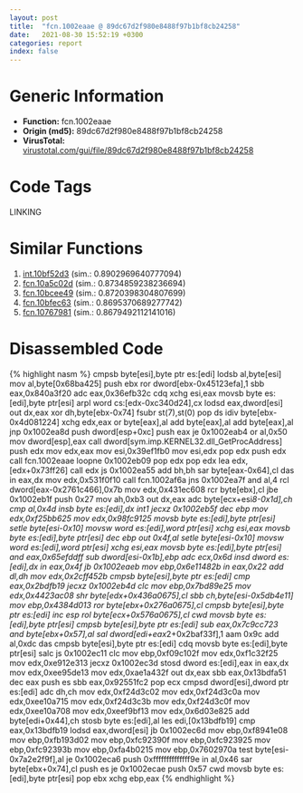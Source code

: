 ```yaml
---
layout: post
title:  "fcn.1002eaae @ 89dc67d2f980e8488f97b1bf8cb24258"
date:   2021-08-30 15:52:19 +0300
categories: report
index: false
---
```


# Generic Information
- **Function:** fcn.1002eaae
- **Origin (md5):** 89dc67d2f980e8488f97b1bf8cb24258
- **VirusTotal:** [virustotal.com/gui/file/89dc67d2f980e8488f97b1bf8cb24258][virustotal_ref]

# Code Tags
<span class="tag" id="LINKING">LINKING</span>


# Similar Functions

1. [int.10bf52d3][similar_1_ref] (sim.: 0.8902969640777094)
2. [fcn.10a5c02d][similar_2_ref] (sim.: 0.8734859238236694)
3. [fcn.10bcee49][similar_3_ref] (sim.: 0.8720398304807699)
4. [fcn.10bfec63][similar_4_ref] (sim.: 0.8695370689277742)
5. [fcn.10767981][similar_5_ref] (sim.: 0.8679492112141016)


# Disassembled Code

{% highlight nasm %}
cmpsb byte[esi],byte ptr es:[edi]
lodsb al,byte[esi]
mov al,byte[0x68ba425]
push ebx
ror dword[ebx-0x45123efa],1
sbb eax,0x840a3f20
adc eax,0x36efb32c
cdq
xchg esi,eax
movsb byte es:[edi],byte ptr[esi]
arpl word cs:[edx-0xc340d24],cx
lodsd eax,dword[esi]
out dx,eax
xor dh,byte[ebx-0x74]
fsubr st(7),st(0)
pop ds
idiv byte[ebx-0x4d081224]
xchg edx,eax
or byte[eax],al
add byte[eax],al
add byte[eax],al
jnp 0x1002ea8d
push dword[esp+0xc]
push eax
je 0x1002eab4
or al,0x50
mov dword[esp],eax
call dword[sym.imp.KERNEL32.dll_GetProcAddress]
push edx
mov edx,eax
mov esi,0x39ef1fb0
mov esi,edx
pop edx
push edx
call fcn.1002eaae
loopne 0x1002eb09
pop edx
pop edx
lea edx,[edx+0x73ff26]
call edx
js 0x1002ea55
add bh,bh
sar byte[eax-0x64],cl
das
in eax,dx
mov edx,0x531f0f10
call fcn.1002af6a
jns 0x1002ea7f
and al,4
rcl dword[eax-0x2761c466],0x7b
mov edx,0x431ec608
rcr byte[ebx],cl
jbe 0x1002eb1f
push 0x27
mov ah,0xb3
out dx,eax
adc byte[ecx+esi*8-0x1d],ch
cmp al,0x4d
insb byte es:[edi],dx
int1
jecxz 0x1002eb5f
dec ebp
mov edx,0xf25bb625
mov edx,0x98fc9125
movsb byte es:[edi],byte ptr[esi]
setle byte[esi-0x10]
movsw word es:[edi],word ptr[esi]
xchg esi,eax
movsb byte es:[edi],byte ptr[esi]
dec ebp
out 0x4f,al
setle byte[esi-0x10]
movsw word es:[edi],word ptr[esi]
xchg esi,eax
movsb byte es:[edi],byte ptr[esi]
and eax,0x65efddff
sub dword[esi-0x1b],ebp
adc ecx,0x6d
insd dword es:[edi],dx
in eax,0x4f
jb 0x1002eaeb
mov ebp,0x6e11482b
in eax,0x22
add dl,dh
mov edx,0x2cff452b
cmpsb byte[esi],byte ptr es:[edi]
cmp eax,0x2bdfb19
jecxz 0x1002eb4d
clc
mov ebp,0x7bd89e25
mov edx,0x4423ac08
shr byte[edx+0x436a0675],cl
sbb ch,byte[esi-0x5db4e11]
mov ebp,0x4384d013
ror byte[ebx+0x276a0675],cl
cmpsb byte[esi],byte ptr es:[edi]
inc esp
rol byte[ecx+0x576a0675],cl
cwd
movsb byte es:[edi],byte ptr[esi]
cmpsb byte[esi],byte ptr es:[edi]
sub eax,0x7c9cc723
and byte[ebx+0x57],al
sal dword[edi+eax*2+0x2baf33f],1
aam 0x9c
add al,0xdc
das
cmpsb byte[esi],byte ptr es:[edi]
cdq
movsb byte es:[edi],byte ptr[esi]
salc
js 0x1002ec11
clc
mov ebp,0xf09c102f
mov edx,0xf1c32f25
mov edx,0xe912e313
jecxz 0x1002ec3d
stosd dword es:[edi],eax
in eax,dx
mov edx,0xee95de13
mov edx,0xae1a432f
out dx,eax
sbb eax,0x13bdfa51
dec eax
push es
sbb eax,0x92551fc2
pop ecx
cmpsd dword[esi],dword ptr es:[edi]
adc dh,ch
mov edx,0xf24d3c02
mov edx,0xf24d3c0a
mov edx,0xee10a715
mov edx,0xf24d3c3b
mov edx,0xf24d3c0f
mov edx,0xee10a708
mov edx,0xeef9bf13
mov edx,0x6d03e825
add byte[edi+0x44],ch
stosb byte es:[edi],al
les edi,[0x13bdfb19]
cmp eax,0x13bdfb19
lodsd eax,dword[esi]
jb 0x1002ec6d
mov ebp,0xf8941e08
mov ebp,0xfb193d02
mov ebp,0xfc92390f
mov ebp,0xfc923925
mov ebp,0xfc92393b
mov ebp,0xfa4b0215
mov ebp,0x7602970a
test byte[esi-0x7a2e2f9f],al
je 0x1002eca6
push 0xffffffffffffff9e
in al,0x46
sar byte[ebx+0x74],cl
push es
je 0x1002ecae
push 0x57
cwd
movsb byte es:[edi],byte ptr[esi]
pop ebx
xchg ebp,eax
{% endhighlight %}


[similar_1_ref]: /report/int.10bf52d3@89dc67d2f980e8488f97b1bf8cb24258
[similar_2_ref]: /report/fcn.10a5c02d@89dc67d2f980e8488f97b1bf8cb24258
[similar_3_ref]: /report/fcn.10bcee49@89dc67d2f980e8488f97b1bf8cb24258
[similar_4_ref]: /report/fcn.10bfec63@89dc67d2f980e8488f97b1bf8cb24258
[similar_5_ref]: /report/fcn.10767981@89dc67d2f980e8488f97b1bf8cb24258
[virustotal_ref]: https://www.virustotal.com/gui/file/89dc67d2f980e8488f97b1bf8cb24258